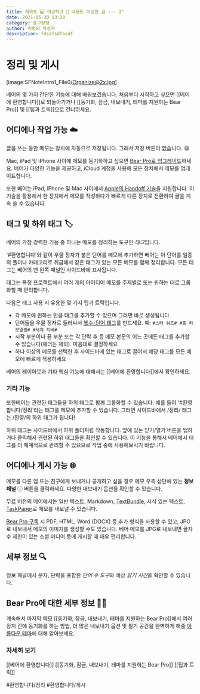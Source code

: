 ```yaml
---
title: 제목도 💻 이상하고 🌁 내용도 이상한 글 --- 2"
date: 2021-06-30 13:28
category: 동그랑땡
author: 익명의 작성자
description: fdsafsdfasdf
---
```


# 정리 및 게시

[image:SFNoteIntro1_File0/Organize@2x.jpg]

베어의 몇 가지 간단한 기능에 대해 배워보겠습니다. 처음부터 시작하고 싶으면 [[베어에 환영합니다]]로 되돌아가거나 [[동기화, 잠금, 내보내기, 테마를 지원하는 Bear Pro]] 및 [[팁과 트릭]]으로 건너뛰세요.

## 어디에나 작업 가능 ☁️

글을 쓰는 동안 메모는 장치에 자동으로 저장됩니다. 그래서 저장 버튼이 없습니다. 😄

Mac, iPad 및 iPhone 사이에 메모를 동기화하고 싶으면 [Bear Pro로 업그레이드](bear://x-callback-url/open-bear-pro)하세요. 베어가 다양한 기능을 제공하고, iCloud 계정을 사용해 모든 장치에서 메모를 업데이트합니다.

또한 베어는 iPad, iPhone 및 Mac 사이에서 [Apple의 Handoff 기술](https://support.apple.com/en-us/HT204681)을 지원합니다. 이 기술을 활용해서 한 장치에서 메모를 작성하다가 빠르게 다른 장치로 전환하여 글을 계속 쓸 수 있습니다.

## 태그 및 하위 태그 🏷

베어의 가장 강력한 기능 중 하나는 메모를 정리하는 도구인 *태그*입니다.

'#환영합니다'와 같이 우물 정자가 붙은 단어를 메모에 추가하면 베어는 이 단어를 일종의 폴더나 카테고리로 취급해서 같은 태그가 있는 모든 메모를 함께 정리합니다. 모든 태그는 베어의 맨 왼쪽 패널인 사이드바에 표시됩니다.

태그는 특정 프로젝트에서 여러 개의 아이디어 메모를 주제별로 또는 원하는 대로 그룹화할 때 편리합니다.

다음은 태그 사용 시 유용한 몇 가지 팁과 트릭입니다.

- 각 메모에 원하는 만큼 태그를 추가할 수 있으며 그러면 바로 생성됩니다
- 단어들을 우물 정자로 둘러싸서 [복수-단어 태그](https://blog.bear-writer.com/organize-notes-with-tags-and-infinite-nested-tags-c42b02b2c0d7)를 만드세요. 예: `#스타 워즈# #홈 리모델링# #세계 지배#`
- 시작 부분이나 끝 부분 또는 각 단락 후 등 메모 본문의 어느 곳에든 태그를 추가할 수 있습니다(헤더는 제외). 마음대로 결정하세요
- 하나 이상의 메모를 선택한 후 사이드바에 있는 태그로 끌어서 해당 태그를 모든 메모에 빠르게 적용하세요

베어의 레이아웃과 기타 핵심 기능에 대해서는 [[베어에 환영합니다]]에서 확인하세요.

### 기타 기능

또한베어는 관련된 태그들을 하위 태그로 함께 그룹화할 수 있습니다. 예를 들어 '#환영합니다/정리'라는 태그를 메모에 추가할 수 있습니다. 그러면 사이드바에서 /정리/ 태그는 /환영/의 하위 태그가 됩니다!

하위 태그는 사이드바에서 하위 폴더처럼 작동합니다. 옆에 있는 닫기/열기 버튼을 탭하거나 클릭해서 관련된 하위 태그들을 확인할 수 있습니다. 이 기능을 통해서 베어에서 태그를 더 체계적으로 관리할 수 있으므로 작업 중에 사용해보시기 바랍니다.

## 어디에나 게시 가능 🌐

메모를 다른 앱 또는 친구에게 보내거나 공개하고 싶을 경우 메모 우측 상단에 있는 **정보 패널** ⓘ 버튼을 클릭하세요. 다양한 내보내기 옵션을 확인할 수 있습니다.

무료 버전의 베어에서는 일반 텍스트, Markdown, [TextBundle](http://textbundle.org/), 서식 있는 텍스트, [TaskPaper](https://www.taskpaper.com)로 메모를 내보낼 수 있습니다.

[Bear Pro 구독](bear://x-callback-url/open-bear-pro) 시 PDF, HTML, Word (DOCX) 등 추가 형식을 사용할 수 있고, JPG로 내보내서 메모의 이미지를 생성할 수도 있습니다. 베어 메모를 JPG로 내보내면 글자 수 제한이 있는 소셜 미디어 등에 게시할 때 매우 편리합니다.

## 세부 정보 🔍

정보 패널에서 문자, 단락을 포함한 *단어 수 도구*와 예상 *읽기 시간*을 확인할 수 있습니다.

## Bear Pro에 대한 세부 정보 🐻🚀

계속해서 마지막 메모 [[동기화, 잠금, 내보내기, 테마를 지원하는 Bear Pro]]에서 여러 장치 간에 동기화를 하는 방법, 더 많은 내보내기 옵션 및 필기 공간을 완벽하게 해줄 [아름다운 테마](bear://x-callback-url/open-themes)에 대해 알아보세요.

### 자세히 보기

[[베어에 환영합니다]]
[[동기화, 잠금, 내보내기, 테마를 지원하는 Bear Pro]]
[[팁과 트릭]]

#환영합니다/정리 #환영합니다/게시
